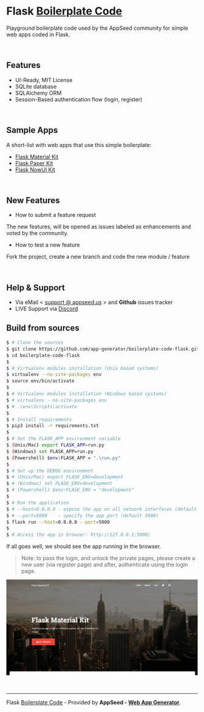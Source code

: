 # Flask [Boilerplate Code](https://appseed.us/boilerplate-code)

Playground boilerplate code used by the AppSeed community for simple web apps coded in Flask.

<br />

## Features

- UI-Ready, MIT License
- SQLite database
- SQLAlchemy ORM
- Session-Based authentication flow (login, register)

<br/>

## Sample Apps

A short-list with web apps that use this simple boilerplate:

- [Flask Material Kit](https://github.com/app-generator/flask-material-kit)
- [Flask Paper Kit](https://github.com/app-generator/flask-paper-kit)
- [Flask NowUI Kit](https://github.com/app-generator/flask-now-ui-kit)

<br />

## New Features

- How to submit a feature request

The new features, will be opened as issues labeled as enhancements and voted by the community.

- How to test a new feature

Fork the project, create a new branch and code the new module / feature  

<br />

## Help & Support

- Via eMail < [support @ appseed.us](https://appseed.us/support) > and **Github** issues tracker 
- LIVE Support via [Discord](https://discord.gg/fZC6hup)

## Build from sources

```bash
$ # Clone the sources
$ git clone https://github.com/app-generator/boilerplate-code-flask.git
$ cd boilerplate-code-flask
$
$ # Virtualenv modules installation (Unix based systems)
$ virtualenv --no-site-packages env
$ source env/bin/activate
$
$ # Virtualenv modules installation (Windows based systems)
$ # virtualenv --no-site-packages env
$ # .\env\Scripts\activate
$ 
$ # Install requirements
$ pip3 install -r requirements.txt
$
$ # Set the FLASK_APP environment variable
$ (Unix/Mac) export FLASK_APP=run.py
$ (Windows) set FLASK_APP=run.py
$ (Powershell) $env:FLASK_APP = ".\run.py"
$
$ # Set up the DEBUG environment
$ # (Unix/Mac) export FLASK_ENV=development
$ # (Windows) set FLASK_ENV=development
$ # (Powershell) $env:FLASK_ENV = "development"
$
$ # Run the application
$ # --host=0.0.0.0 - expose the app on all network interfaces (default 127.0.0.1)
$ # --port=5000    - specify the app port (default 5000)  
$ flask run --host=0.0.0.0 --port=5000
$
$ # Access the app in browser: http://127.0.0.1:5000/
```
If all goes well, we should see the app running in the browser. 
> Note: to pass the login, and unlock the private pages, please create a new user (via register page) and after, authenticate using the login page. 

![Flask Material Kit - Open-Source Web App.](https://raw.githubusercontent.com/app-generator/static/master/products/flask-material-kit-screen.png)

<br />

---
Flask [Boilerplate Code](https://appseed.us/boilerplate-code) - Provided by **AppSeed - [Web App Generator](https://appseed.us/app-generator)**. 
